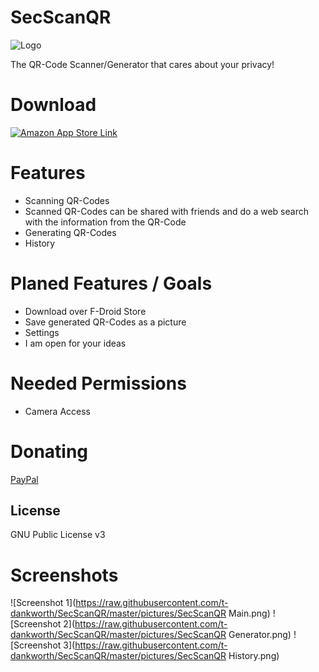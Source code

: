 # SecScanQR
![Logo](https://raw.githubusercontent.com/t-dankworth/SecScanQR/master/pictures/web_hi_res_512.png)

The QR-Code Scanner/Generator that cares about your privacy!


# Download

[![Amazon App Store Link](http://www.sdkbox.com/assets/img/amazon4.jpg)](https://www.amazon.de/dp/B074W1S82C/ref=sr_1_1?ie=UTF8&qid=1503044477&sr=8-1&keywords=secscanqr)

# Features

  - Scanning QR-Codes
  - Scanned QR-Codes can be shared with friends and do a web search with the information from the QR-Code
  - Generating QR-Codes
  - History

# Planed Features / Goals
  - Download over F-Droid Store
  - Save generated QR-Codes as a picture
  - Settings
  - I am open for your ideas

# Needed Permissions
  - Camera Access
  
# Donating
[PayPal](https://www.paypal.com/cgi-bin/webscr?cmd=_s-xclick&hosted_button_id=A98V4N7DX232C)


License
----

GNU Public License v3

# Screenshots
![Screenshot 1](https://raw.githubusercontent.com/t-dankworth/SecScanQR/master/pictures/SecScanQR Main.png)
![Screenshot 2](https://raw.githubusercontent.com/t-dankworth/SecScanQR/master/pictures/SecScanQR Generator.png)
![Screenshot 3](https://raw.githubusercontent.com/t-dankworth/SecScanQR/master/pictures/SecScanQR History.png)

